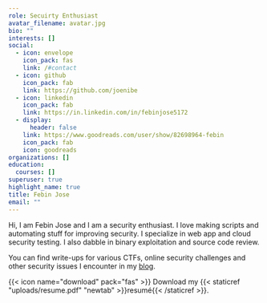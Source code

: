 ```yaml
---
role: Secuirty Enthusiast
avatar_filename: avatar.jpg
bio: ""
interests: []
social:
  - icon: envelope
    icon_pack: fas
    link: /#contact
  - icon: github
    icon_pack: fab
    link: https://github.com/joenibe
  - icon: linkedin
    icon_pack: fab
    link: https://in.linkedin.com/in/febinjose5172
  - display:
      header: false
    link: https://www.goodreads.com/user/show/82698964-febin
    icon_pack: fab
    icon: goodreads
organizations: []
education:
  courses: []
superuser: true
highlight_name: true
title: Febin Jose
email: ""
---
```

<!--StartFragment-->

Hi, I am Febin Jose and I am a security enthusiast. I love making scripts and automating stuff for improving security. I specialize in web app and cloud security testing. I also dabble in binary exploitation and source code review.

You can find write-ups for various CTFs, online security challenges and other security issues I encounter in my [blog](joenibe.github.io/).

<!--EndFragment-->

{{< icon name="download" pack="fas" >}} Download my {{< staticref "uploads/resume.pdf" "newtab" >}}resumé{{< /staticref >}}.